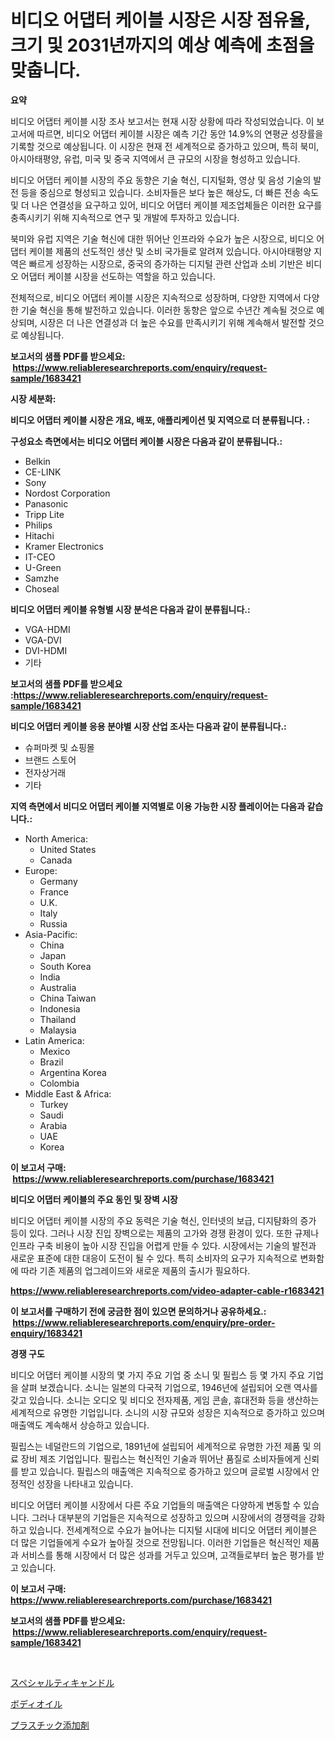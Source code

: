 <p><h1>비디오 어댑터 케이블 시장은 시장 점유율, 크기 및 2031년까지의 예상 예측에 초점을 맞춥니다.</h1></p><p><strong>요약</strong></p>
<p><p>비디오 어댑터 케이블 시장 조사 보고서는 현재 시장 상황에 따라 작성되었습니다. 이 보고서에 따르면, 비디오 어댑터 케이블 시장은 예측 기간 동안 14.9%의 연평균 성장률을 기록할 것으로 예상됩니다. 이 시장은 현재 전 세계적으로 증가하고 있으며, 특히 북미, 아시아태평양, 유럽, 미국 및 중국 지역에서 큰 규모의 시장을 형성하고 있습니다.</p><p>비디오 어댑터 케이블 시장의 주요 동향은 기술 혁신, 디지털화, 영상 및 음성 기술의 발전 등을 중심으로 형성되고 있습니다. 소비자들은 보다 높은 해상도, 더 빠른 전송 속도 및 더 나은 연결성을 요구하고 있어, 비디오 어댑터 케이블 제조업체들은 이러한 요구를 충족시키기 위해 지속적으로 연구 및 개발에 투자하고 있습니다.</p><p>북미와 유럽 지역은 기술 혁신에 대한 뛰어난 인프라와 수요가 높은 시장으로, 비디오 어댑터 케이블 제품의 선도적인 생산 및 소비 국가들로 알려져 있습니다. 아시아태평양 지역은 빠르게 성장하는 시장으로, 중국의 증가하는 디지털 관련 산업과 소비 기반은 비디오 어댑터 케이블 시장을 선도하는 역할을 하고 있습니다.</p><p>전체적으로, 비디오 어댑터 케이블 시장은 지속적으로 성장하며, 다양한 지역에서 다양한 기술 혁신을 통해 발전하고 있습니다. 이러한 동향은 앞으로 수년간 계속될 것으로 예상되며, 시장은 더 나은 연결성과 더 높은 수요를 만족시키기 위해 계속해서 발전할 것으로 예상됩니다.</p></p>
<p><strong>보고서의 샘플 PDF를 받으세요: &nbsp;<a href="https://www.reliableresearchreports.com/enquiry/request-sample/1683421">https://www.reliableresearchreports.com/enquiry/request-sample/1683421</a></strong></p>
<p><strong>시장 세분화:</strong></p>
<p><strong> 비디오 어댑터 케이블 시장은 개요, 배포, 애플리케이션 및 지역으로 더 분류됩니다. :</strong></p>
<p><strong>구성요소 측면에서는 비디오 어댑터 케이블 시장은 다음과 같이 분류됩니다.:</strong></p>
<p><ul><li>Belkin</li><li>CE-LINK</li><li>Sony</li><li>Nordost Corporation</li><li>Panasonic</li><li>Tripp Lite</li><li>Philips</li><li>Hitachi</li><li>Kramer Electronics</li><li>IT-CEO</li><li>U-Green</li><li>Samzhe</li><li>Choseal</li></ul></p>
<p><strong> 비디오 어댑터 케이블 유형별 시장 분석은 다음과 같이 분류됩니다.:</strong></p>
<p><ul><li>VGA-HDMI</li><li>VGA-DVI</li><li>DVI-HDMI</li><li>기타</li></ul></p>
<p><strong>보고서의 샘플 PDF를 받으세요 :<a href="https://www.reliableresearchreports.com/enquiry/request-sample/1683421">https://www.reliableresearchreports.com/enquiry/request-sample/1683421</a></strong></p>
<p><strong> 비디오 어댑터 케이블 응용 분야별 시장 산업 조사는 다음과 같이 분류됩니다.:</strong></p>
<p><ul><li>슈퍼마켓 및 쇼핑몰</li><li>브랜드 스토어</li><li>전자상거래</li><li>기타</li></ul></p>
<p><strong>지역 측면에서 비디오 어댑터 케이블 지역별로 이용 가능한 시장 플레이어는 다음과 같습니다.:</strong></p>
<p><ul>
    <li>
        North America:
        <ul>
            <li>United States</li>
            <li>Canada</li>
        </ul>
    </li>
    <li>
        Europe:
        <ul>
            <li>Germany</li>
            <li>France</li>
            <li>U.K.</li>
            <li>Italy</li>
            <li>Russia</li>
        </ul>
    </li>
    <li>
        Asia-Pacific:
        <ul>
            <li>China</li>
            <li>Japan</li>
            <li>South Korea</li>
            <li>India</li>
            <li>Australia</li>
            <li>China Taiwan</li>
            <li>Indonesia</li>
            <li>Thailand</li>
            <li>Malaysia</li>
        </ul>
    </li>
    <li>
        Latin America:
        <ul>
            <li>Mexico</li>
            <li>Brazil</li>
            <li>Argentina Korea</li>
            <li>Colombia</li>
        </ul>
    </li>
    <li>
        Middle East & Africa:
        <ul>
            <li>Turkey</li>
            <li>Saudi</li>
            <li>Arabia</li>
            <li>UAE</li>
            <li>Korea</li>
        </ul>
    </li>
    </ul></p>
<p><strong>이 보고서 구매: &nbsp;<a href="https://www.reliableresearchreports.com/purchase/1683421">https://www.reliableresearchreports.com/purchase/1683421</a></strong></p>
<p><strong>비디오 어댑터 케이블의 주요 동인 및 장벽 시장</strong></p>
<p><p>비디오 어댑터 케이블 시장의 주요 동력은 기술 혁신, 인터넷의 보급, 디지턈화의 증가 등이 있다. 그러나 시장 진입 장벽으로는 제품의 고가와 경쟁 환경이 있다. 또한 규제나 인프라 구축 비용이 높아 시장 진입을 어렵게 만들 수 있다. 시장에서는 기술의 발전과 새로운 표준에 대한 대응이 도전이 될 수 있다. 특히 소비자의 요구가 지속적으로 변화함에 따라 기존 제품의 업그레이드와 새로운 제품의 출시가 필요하다.</p></p>
<p><strong><a href="https://www.reliableresearchreports.com/video-adapter-cable-r1683421">https://www.reliableresearchreports.com/video-adapter-cable-r1683421</a></strong></p>
<p><strong>이 보고서를 구매하기 전에 궁금한 점이 있으면 문의하거나 공유하세요.: &nbsp;<a href="https://www.reliableresearchreports.com/enquiry/pre-order-enquiry/1683421">https://www.reliableresearchreports.com/enquiry/pre-order-enquiry/1683421</a></strong></p>
<p><strong>경쟁 구도</strong></p>
<p><p>비디오 어댑터 케이블 시장의 몇 가지 주요 기업 중 소니 및 필립스 등 몇 가지 주요 기업을 살펴 보겠습니다. 소니는 일본의 다국적 기업으로, 1946년에 설립되어 오랜 역사를 갖고 있습니다. 소니는 오디오 및 비디오 전자제품, 게임 콘솔, 휴대전화 등을 생산하는 세계적으로 유명한 기업입니다. 소니의 시장 규모와 성장은 지속적으로 증가하고 있으며 매출액도 계속해서 상승하고 있습니다.</p><p>필립스는 네덜란드의 기업으로, 1891년에 설립되어 세계적으로 유명한 가전 제품 및 의료 장비 제조 기업입니다. 필립스는 혁신적인 기술과 뛰어난 품질로 소비자들에게 신뢰를 받고 있습니다. 필립스의 매출액은 지속적으로 증가하고 있으며 글로벌 시장에서 안정적인 성장을 나타내고 있습니다.</p><p>비디오 어댑터 케이블 시장에서 다른 주요 기업들의 매출액은 다양하게 변동할 수 있습니다. 그러나 대부분의 기업들은 지속적으로 성장하고 있으며 시장에서의 경쟁력을 강화하고 있습니다. 전세계적으로 수요가 늘어나는 디지털 시대에 비디오 어댑터 케이블은 더 많은 기업들에게 수요가 높아질 것으로 전망됩니다. 이러한 기업들은 혁신적인 제품과 서비스를 통해 시장에서 더 많은 성과를 거두고 있으며, 고객들로부터 높은 평가를 받고 있습니다.</p></p>
<p><strong>이 보고서 구매: &nbsp; <a href="https://www.reliableresearchreports.com/purchase/1683421">https://www.reliableresearchreports.com/purchase/1683421</a></strong></p>
<p><strong>보고서의 샘플 PDF를 받으세요: &nbsp;<a href="https://www.reliableresearchreports.com/enquiry/request-sample/1683421">https://www.reliableresearchreports.com/enquiry/request-sample/1683421</a></strong><strong></strong></p>
<p>&nbsp;</p>
<p><p><a href="https://medium.com/@cierrahayes94/%E5%B0%82%E9%96%80%E3%82%AD%E3%83%A3%E3%83%B3%E3%83%89%E3%83%AB%E5%B8%82%E5%A0%B4%E3%81%AF-2031%E5%B9%B4%E3%81%BE%E3%81%A7%E3%81%AE%E5%B8%82%E5%A0%B4%E3%82%B7%E3%82%A7%E3%82%A2-%E3%82%B5%E3%82%A4%E3%82%BA-%E4%BA%88%E6%B8%AC%E3%81%AB%E7%84%A6%E7%82%B9%E3%82%92%E5%BD%93%E3%81%A6%E3%81%A6%E3%81%84%E3%81%BE%E3%81%99-0aede3f7f5e8">スペシャルティキャンドル</a></p><p><a href="https://medium.com/@mookiesville/%E3%83%9C%E3%83%87%E3%82%A3%E3%82%AA%E3%82%A4%E3%83%AB%E5%B8%82%E5%A0%B4%E3%81%AE%E3%83%A1%E3%83%88%E3%83%AA%E3%82%AF%E3%82%B9%E3%82%92%E3%83%87%E3%82%B3%E3%83%BC%E3%83%89%E3%81%99%E3%82%8B-%E5%B8%82%E5%A0%B4%E3%82%B7%E3%82%A7%E3%82%A2-%E3%83%88%E3%83%AC%E3%83%B3%E3%83%89-%E6%88%90%E9%95%B7%E3%83%91%E3%82%BF%E3%83%BC%E3%83%B3-8500bdf6537b">ボディオイル</a></p><p><a href="https://github.com/ksxzwxabcuynh011/Market-Research-Report-List-1/blob/main/864157324498.md">プラスチック添加剤</a></p></p>